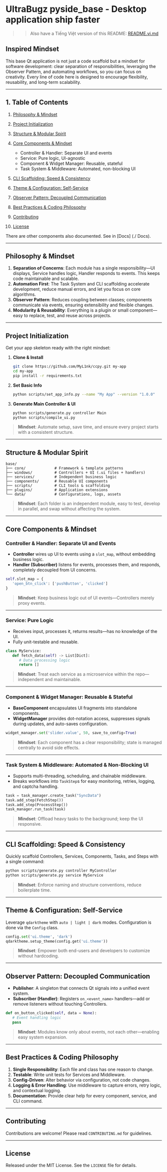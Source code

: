# UltraBugz pyside_base - Desktop application ship faster

> > Also have a Tiếng Việt version of this README: [README.vi.md](./README.vi.md)

## Inspired Mindset

This base Qt application is not just a code scaffold but a mindset for software development: clear separation of
responsibilities, leveraging the Observer Pattern, and automating workflows, so you can focus on creativity. Every line
of code here is designed to encourage flexibility, reusability, and long-term scalability.

---

## 1. Table of Contents

1. [Philosophy & Mindset](#philosophy--mindset)
2. [Project Initialization](#project-initialization)
3. [Structure & Modular Spirit](#structure--modular-spirit)
4. [Core Components & Mindset](#core-components--mindset)

   * Controller & Handler: Separate UI and events
   * Service: Pure logic, UI-agnostic
   * Component & Widget Manager: Reusable, stateful
   * Task System & Middleware: Automated, non-blocking UI
5. [CLI Scaffolding: Speed & Consistency](#cli-scaffolding-speed--consistency)
6. [Theme & Configuration: Self-Service](#theme--configuration-self-service)
7. [Observer Pattern: Decoupled Communication](#observer-pattern-decoupled-communication)
8. [Best Practices & Coding Philosophy](#best-practices--coding-philosophy)
9. [Contributing](#contributing)
10. [License](#license-1)

There are other components also documented. See in [Docs] (./ Docs).

---

## Philosophy & Mindset

1. **Separation of Concerns**: Each module has a single responsibility—UI displays, Service handles logic, Handler
   responds to events. This keeps code maintainable and scalable.
2. **Automation First**: The Task System and CLI scaffolding accelerate development, reduce manual errors, and let you
   focus on core algorithms.
3. **Observer Pattern**: Reduces coupling between classes; components communicate via events, ensuring extensibility and
   flexible changes.
4. **Modularity & Reusability**: Everything is a plugin or small component—easy to replace, test, and reuse across
   projects.

---

## Project Initialization

Get your app skeleton ready with the right mindset:

1. **Clone & Install**

   ```bash
   git clone https://github.com/MyL1nk/ccpy.git my-app
   cd my-app
   pip install -r requirements.txt
   ```

2. **Set Basic Info**

   ```bash
   python scripts/set_app_info.py --name "My App" --version "1.0.0"
   ```

3. **Generate Main Controller & UI**

   ```bash
   python scripts/generate.py controller Main
   python scripts/compile_ui.py
   ```

> **Mindset**: Automate setup, save time, and ensure every project starts with a consistent structure.

---

## Structure & Modular Spirit

```
base/
├── core/             # Framework & template patterns
├── windows/          # Controllers + UI (.ui files + handlers)
├── services/         # Independent business logic
├── components/       # Reusable UI components
├── scripts/          # CLI tools & scaffolding
├── plugins/          # Application extensions
└── data/             # Configurations, logs, assets
```

> **Mindset**: Each folder is an independent module, easy to test, develop in parallel, and swap without affecting the
> system.

---

## Core Components & Mindset

### Controller & Handler: Separate UI and Events

* **Controller** wires up UI to events using a `slot_map`, without embedding business logic.
* **Handler (Subscriber)** listens for events, processes them, and responds, completely decoupled from UI concerns.

```python
self.slot_map = {
   'open_btn_click': ['pushButton', 'clicked']
}
```

> **Mindset**: Keep business logic out of UI events—Controllers merely proxy events.

---

### Service: Pure Logic

* Receives input, processes it, returns results—has no knowledge of the UI.
* Fully unit-testable and reusable.

```python
class MyService:
   def fetch_data(self) -> List[Dict]:
      # Data processing logic
      return []
```

> **Mindset**: Treat each service as a microservice within the repo—independent and maintainable.

---

### Component & Widget Manager: Reusable & Stateful

* **BaseComponent** encapsulates UI fragments into standalone components.
* **WidgetManager** provides dot-notation access, suppresses signals during updates, and auto-saves configuration.

```python
widget_manager.set('slider.value', 50, save_to_config=True)
```

> **Mindset**: Each component has a clear responsibility; state is managed centrally to avoid side effects.

---

### Task System & Middleware: Automated & Non-Blocking UI

* Supports multi-threading, scheduling, and chainable middleware.
* Breaks workflows into `TaskStep`s for easy monitoring, retries, logging, and captcha handling.

```python
task = task_manager.create_task("SyncData")
task.add_step(FetchStep())
task.add_step(ProcessStep())
task_manager.run_task(task)
```

> **Mindset**: Offload heavy tasks to the background; keep the UI responsive.

---

## CLI Scaffolding: Speed & Consistency

Quickly scaffold Controllers, Services, Components, Tasks, and Steps with a single command:

```bash
python scripts/generate.py controller MyController
python scripts/generate.py service MyService
```

> **Mindset**: Enforce naming and structure conventions, reduce boilerplate time.

---

## Theme & Configuration: Self-Service

Leverage `qdarktheme` with `auto | light | dark` modes. Configuration is done via the `Config` class.

```python
config.set('ui.theme', 'dark')
qdarktheme.setup_theme(config.get('ui.theme'))
```

> **Mindset**: Empower both end-users and developers to customize without hardcoding.

---

## Observer Pattern: Decoupled Communication

* **Publisher**: A singleton that connects Qt signals into a unified event system.
* **Subscriber (Handler)**: Registers `on_<event_name>` handlers—add or remove listeners without touching Controllers.

```python
def on_button_clicked(self, data = None):
   # Event handling logic
   pass
```

> **Mindset**: Modules know only about events, not each other—enabling easy system expansion.

---

## Best Practices & Coding Philosophy

1. **Single Responsibility**: Each file and class has one reason to change.
2. **Testable**: Write unit tests for Services and Middleware.
3. **Config-Driven**: Alter behavior via configuration, not code changes.
4. **Logging & Error Handling**: Use middleware to capture errors, retry logic, and contextual logging.
5. **Documentation**: Provide clear help for every component, service, and CLI command.

---

## Contributing

Contributions are welcome! Please read `CONTRIBUTING.md` for guidelines.

---

## License

Released under the MIT License. See the `LICENSE` file for details.
